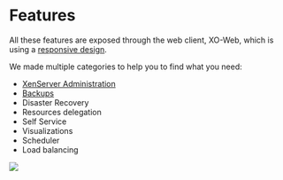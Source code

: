 # Features

All these features are exposed through the web client, XO-Web, which is using a [responsive design](https://xen-orchestra.com/blog/xen-orchestra-responsive-design/).

We made multiple categories to help you to find what you need:

* [XenServer Administration](administration.html)
* [Backups](backups.html)
* Disaster Recovery
* Resources delegation
* Self Service
* Visualizations
* Scheduler
* Load balancing


![](https://xen-orchestra.com/blog/content/images/2015/05/phone1.JPG)